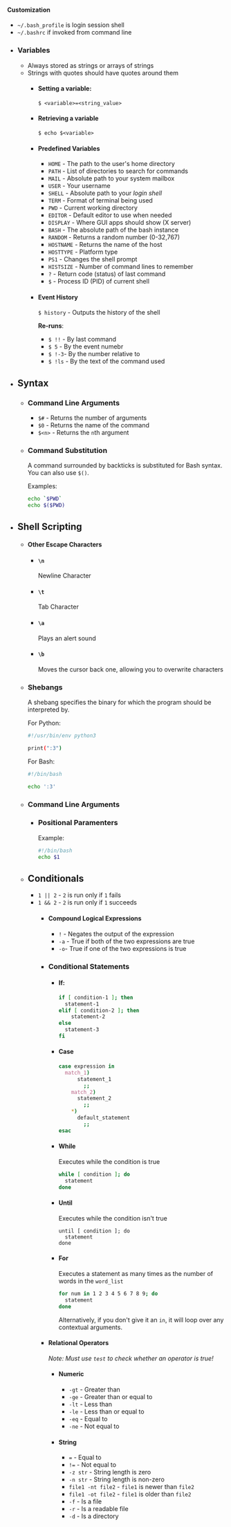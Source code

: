 #### Customization
* `~/.bash_profile` is login session shell
* `~/.bashrc` if invoked from command line
- ### Variables
  * Always stored as strings or arrays of strings
  * Strings with quotes should have quotes around them
	- #### Setting a variable:
	  `$ <variable>=<string_value>`
	- #### Retrieving a variable
	  `$ echo $<variable>`
	- #### Predefined Variables
	  * `HOME` - The path to the user's home directory
	  * `PATH` - List of directories to search for commands
	  * `MAIL` - Absolute path to your system mailbox
	  * `USER` - Your username
	  * `SHELL` - Absolute path to your *login shell*
	  * `TERM` - Format of terminal being used
	  * `PWD` - Current working directory
	  * `EDITOR` - Default editor to use when needed
	  * `DISPLAY` - Where GUI apps should show (X server)
	  * `BASH` - The absolute path of the bash instance
	  * `RANDOM` - Returns a random number (0-32,767)
	  * `HOSTNAME` - Returns the name of the host
	  * `HOSTTYPE` - Platform type
	  * `PS1` - Changes the shell prompt
	  * `HISTSIZE` - Number of command lines to remember
	  * `?` - Return code (status) of last command
	  * `$` - Process ID (PID) of current shell
	- #### Event History
	  `$ history` - Outputs the history of the shell
	  
	  **Re-runs**:
	  * `$ !!` - By last command
	  * `$ 5` - By the event numebr
	  * `$ !-3`- By the number relative to
	  * `$ !ls` - By the text of the command used
- ## Syntax
	- ### Command Line Arguments
	  * `$#` - Returns the number of arguments
	  * `$0` - Returns the name of the command
	  * `$<n>` - Returns the `n`th argument
	- ### Command Substitution
	  A command surrounded by backticks is substituted for Bash syntax. You can also use `$()`.
	  
	  Examples:
	  ```bash
	  echo `$PWD`
	  echo $($PWD)
	  ```
- ## Shell Scripting
	- #### Other Escape Characters
		- #### `\n`
		  Newline Character
		- #### `\t`
		  Tab Character
		- #### `\a`
		  Plays an alert sound
		- #### `\b`
		  Moves the cursor back one, allowing you to overwrite characters
	- ### Shebangs
	  A shebang specifies the binary for which the program should be interpreted by.
	  
	  For Python:
	  ```bash
	  #!/usr/bin/env python3
	  
	  print(":3")
	  ```
	  
	  For Bash:
	  ```bash
	  #!/bin/bash
	  
	  echo ':3' 
	  ```
	- ### Command Line Arguments
		- ### Positional Paramenters
		  Example:
		  ```bash
		  #!/bin/bash
		  echo $1
		  ```
	- ## Conditionals
	  * `1 || 2` - `2` is run only if `1` fails
	  * `1 && 2` - `2` is run only if `1` succeeds
		- #### Compound Logical Expressions
		  * `!` - Negates the output of the expression
		  * `-a` - True if both of the two expressions are true
		  * `-o`- True if one of the two expressions is true
		- ### Conditional Statements
			- #### If:
			  ```bash
			  if [ condition-1 ]; then
			  	statement-1
			  elif [ condition-2 ]; then
			      statement-2
			  else
			  	statement-3
			  fi
			  ```
			- #### Case
			  ```bash
			  case expression in
			  	match_1)
			      	statement_1
			          ;;
			      match_2)
			      	statement_2
			          ;;
			      *)
			      	default_statement
			          ;;
			  esac
			  ```
			- #### While
			  Executes while the condition is true
			  ```bash
			  while [ condition ]; do
			  	statement
			  done
			  ```
			- #### Until
			  Executes while the condition isn't true
			  ```
			  until [ condition ]; do
			  	statement
			  done 
			  ```
			- #### For
			  Executes a statement as many times as the number of words in the `word_list`
			  ```bash
			  for num in 1 2 3 4 5 6 7 8 9; do
			  	statement
			  done
			  ```
			  
			   Alternatively, if you don't give it an `in`, it will loop over any contextual arguments.
		- #### Relational Operators
		  *Note: Must use `test` to check whether an operator is true!*
			- #### Numeric
			  * `-gt` - Greater than
			  * `-ge` - Greater than or equal to
			  * `-lt` - Less than
			  * `-le` - Less than or equal to
			  * `-eq` - Equal to
			  * `-ne` - Not equal to
			- #### String
			  * `=` - Equal to
			  * `!=` - Not equal to
			  * `-z str` - String length is zero
			  * `-n str` - String length is non-zero
			  * `file1 -nt file2` - `file1` is newer than `file2`
			  * `file1 -ot file2` - `file1` is older than `file2`
			  * `-f` - Is a file
			  * `-r` - Is a readable file
			  * `-d` - Is a directory